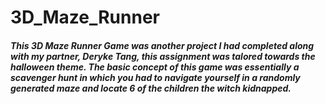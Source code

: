 # 3D_Maze_Runner

##### This 3D Maze Runner Game was another project I had completed along with my partner, Deryke Tang, this assignment was talored towards the halloween theme. The basic concept of this game was essentially a scavenger hunt in which you had to navigate yourself in a randomly generated maze and locate 6 of the children the witch kidnapped.
